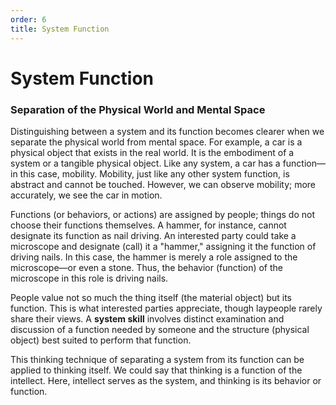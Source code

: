 ```yaml
---
order: 6
title: System Function
---
```


# System Function

### Separation of the Physical World and Mental Space

Distinguishing between a system and its function becomes clearer when we separate the physical world from mental space. For example, a car is a physical object that exists in the real world. It is the embodiment of a system or a tangible physical object. Like any system, a car has a function—in this case, mobility. Mobility, just like any other system function, is abstract and cannot be touched. However, we can observe mobility; more accurately, we see the car in motion.

Functions (or behaviors, or actions) are assigned by people; things do not choose their functions themselves. A hammer, for instance, cannot designate its function as nail driving. An interested party could take a microscope and designate (call) it a "hammer," assigning it the function of driving nails. In this case, the hammer is merely a role assigned to the microscope—or even a stone. Thus, the behavior (function) of the microscope in this role is driving nails.

People value not so much the thing itself (the material object) but its function. This is what interested parties appreciate, though laypeople rarely share their views. A **system skill** involves distinct examination and discussion of a function needed by someone and the structure (physical object) best suited to perform that function.

This thinking technique of separating a system from its function can be applied to thinking itself. We could say that thinking is a function of the intellect. Here, intellect serves as the system, and thinking is its behavior or function.